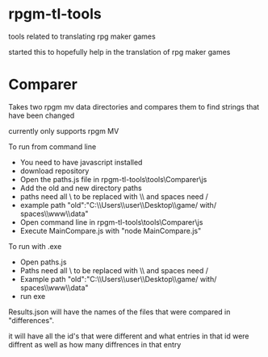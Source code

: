 # rpgm-tl-tools
tools related to translating rpg maker games

started this to hopefully help in the translation of rpg maker games 

# Comparer
Takes two rpgm mv data directories and compares them to find strings that have been changed

currently only supports rpgm MV

To run from command line

- You need to have javascript installed
- download repository
- Open the paths.js file in rpgm-tl-tools\tools\Comparer\js
- Add the old and new directory paths
- paths need all \ to be replaced with \\\ and spaces need / 
- example path "old":"C:\\\Users\\\user\\\Desktop\\\game/ with/ spaces\\\www\\\data"
- Open command line in rpgm-tl-tools\tools\Comparer\js
- Execute MainCompare.js with "node MainCompare.js"

To run with .exe

- Open paths.js
- Paths need all \ to be replaced with \\\ and spaces need / 
- Example path "old":"C:\\\Users\\\user\\\Desktop\\\game/ with/ spaces\\\www\\\data"
- run exe

Results.json will have the names of the files that were compared in "differences". 

it will have all the id's that were different and what entries in that id were diffrent as well as how many diffrences in that entry
